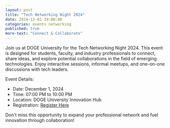 ```yaml
---
layout: post
title: "Tech Networking Night 2024"
date: 2024-12-01 19:00:00
categories: events networking
published: true
more-text: "Connect & Collaborate"
---
```


Join us at DOGE University for the Tech Networking Night 2024. This event is designed for students, faculty, and industry professionals to connect, share ideas, and explore potential collaborations in the field of emerging technologies. Enjoy interactive sessions, informal meetups, and one-on-one discussions with tech leaders.

Event Details:
- Date: December 1, 2024
- Time: 07:00 PM to 10:00 PM
- Location: DOGE University Innovation Hub
- Registration: [Register Here](#)

Don't miss this opportunity to expand your professional network and fuel innovation through collaboration! 